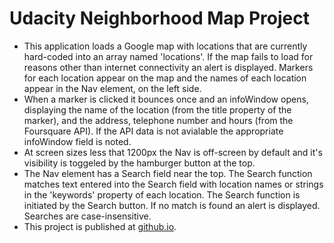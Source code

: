 # Udacity Neighborhood Map Project
- This application loads a Google map with locations that are currently hard-coded into an array named 'locations'.  If the map fails to load for reasons other than internet connectivity an alert is displayed.
Markers for each location appear on the map and the names of each location appear in the Nav element, on the left side.
- When a marker is clicked it bounces once and an infoWindow opens, displaying the name of the location (from the title property of the marker), and the address, telephone number and hours (from the Foursquare API).  If the API data is not avialable the appropriate infoWindow field is noted. 
- At screen sizes less that 1200px the Nav is off-screen by default and it's visibility is toggeled by the hamburger button at the top.
- The Nav element has a Search field near the top.  The Search function matches text entered into the Search field with location names or strings in the 'keywords' property of each location.  The Search function is initiated by the Search button.  If no match is found an alert is displayed.  Searches are case-insensitive.
- This project is published at [github.io](https://kokocrater.github.io/Udacity-Neighborhood-Map-Project/).